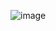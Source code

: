 ![image](https://github.com/rahmabouaziz123/responsive-hotel/assets/110544633/209c3248-5a43-4d33-b0d2-4885864361be)
